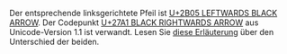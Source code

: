 Der entsprechende linksgerichtete Pfeil ist [U+2B05 LEFTWARDS BLACK ARROW](/U+2B05).
Der Codepunkt [U+27A1 BLACK RIGHTWARDS ARROW](/U+27A1) aus Unicode-Version 1.1
ist verwandt. Lesen Sie [diese Erläuterung](http://unicode.org/pipermail/unicode/2015-May/001807.html)
über den Unterschied der beiden.
